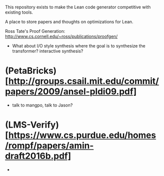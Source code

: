 This repository exists to make the Lean code generator competitive with existing
tools.

A place to store papers and thoughts on optimizations for Lean.

Ross Tate's Proof Generation: http://www.cs.cornell.edu/~ross/publications/proofgen/
- What about I/O style synthesis where the goal is to synthesize the
  transformer? interactive synthesis?

# (PetaBricks)[http://groups.csail.mit.edu/commit/papers/2009/ansel-pldi09.pdf]
- talk to mangpo, talk to Jason?

# (LMS-Verify)[https://www.cs.purdue.edu/homes/rompf/papers/amin-draft2016b.pdf]
-
